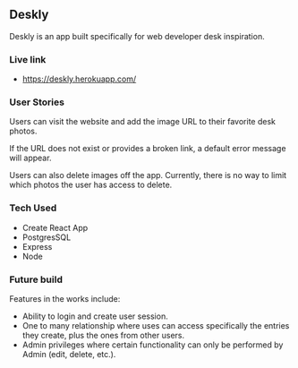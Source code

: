 ## Deskly

Deskly is an app built specifically for web developer desk inspiration.

### Live link

- https://deskly.herokuapp.com/

### User Stories

Users can visit the website and add the image URL to their favorite desk photos.

If the URL does not exist or provides a broken link, a default error message will appear.

Users can also delete images off the app. Currently, there is no way to limit which photos the user has access to delete.

### Tech Used

- Create React App
- PostgresSQL
- Express
- Node

### Future build

Features in the works include:

- Ability to login and create user session.
- One to many relationship where uses can access specifically the entries they create, plus the ones from other users.
- Admin privileges where certain functionality can only be performed by Admin (edit, delete, etc.).
